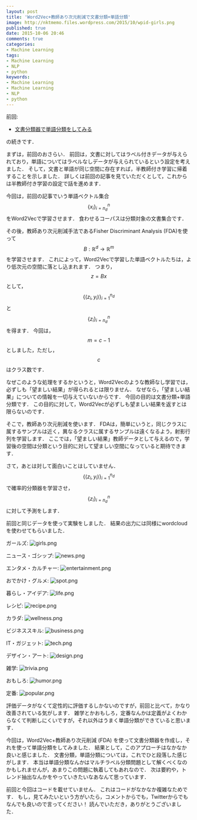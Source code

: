 ```yaml
---
layout: post
title: 'Word2Vec+教師あり次元削減で文書分類+単語分類'
image: http://nktmemo.files.wordpress.com/2015/10/wpid-girls.png
published: true
date: 2015-10-06 20:46
comments: true
categories:
- Machine Learning
tags:
- Machine Learning
- NLP
- python
keywords:
- Machine Learning
- Machine Learning
- NLP
- python
---
```

 前回: 

- [文書分類器で単語分類をしてみる](https://nktmemo.wordpress.com/2015/09/29/%E6%96%87%E6%9B%B8%E5%88%86%E9%A1%9E%E5%99%A8%E3%81%A7%E5%8D%98%E8%AA%9E%E5%88%86%E9%A1%9E%E3%82%92%E3%81%97%E3%81%A6%E3%81%BF%E3%82%8B/ "https://nktmemo.wordpress.com/2015/09/29/%E6%96%87%E6%9B%B8%E5%88%86%E9%A1%9E%E5%99%A8%E3%81%A7%E5%8D%98%E8%AA%9E%E5%88%86%E9%A1%9E%E3%82%92%E3%81%97%E3%81%A6%E3%81%BF%E3%82%8B/")


 の続きです． 

 まずは，前回のおさらい． 前回は，文書に対してはラベル付きデータが与えられており，単語についてはラベルなしデータが与えられているという設定を考えました． そして，文書と単語が同じ空間に存在すれば，半教師付き学習に帰着することを示しました． 詳しくは前回の記事を見ていただくとして，これからは半教師付き学習の設定で話を進めます． 

 今回は，前回の記事でいう単語ベクトル集合$$ \{x_i\}_{i=n_d}^{n}$$をWord2Vecで学習させます． 食わせるコーパスは分類対象の文書集合です． 

 その後，教師あり次元削減手法であるFisher Discriminant Analysis (FDA)を使って$$ B:\mathbb{R}^d\rightarrow\mathbb{R}^m$$を学習させます． これによって，Word2Vecで学習した単語ベクトルたちは，より低次元の空間に落とし込まれます． つまり，$$ z=Bx$$として，$$ \{(z_i,y_i)\}_{i=1}^{n_d}$$と$$ \{z_i\}_{i=n_d}^{n}$$を得ます． 今回は，$$ m=c-1$$としました，ただし，$$ c$$はクラス数です． 

 なぜこのような処理をするかというと，Word2Vecのような教師なし学習では，必ずしも「望ましい結果」が得られるとは限りません． なぜなら，「望ましい結果」についての情報を一切与えていないからです． 今回の目的は文書分類+単語分類です． この目的に対して，Word2Vecが必ずしも望ましい結果を返すとは限らないのです． 

 そこで，教師あり次元削減を使います． FDAは，簡単にいうと，同じクラスに属するサンプルは近く，異なるクラスに属するサンプルは遠くなるよう，射影行列を学習します． ここでは，「望ましい結果」教師データとして与えるので，学習後の空間は分類という目的に対して望ましい空間になっていると期待できます． 

 さて，あとは対して面白いことはしていません． $$ \{(z_i,y_i)\}_{i=1}^{n_d}$$で確率的分類器を学習させ，$$ \{z_i\}_{i=n_d}^{n}$$に対して予測をします． 

 前回と同じデータを使って実験をしました． 結果の出力には同様にwordcloudを使わせてもらいました． 

 ガールズ: <img src="http://nktmemo.files.wordpress.com/2015/10/wpid-girls.png" alt="girls.png" /> 

 ニュース・ゴシップ: <img src="http://nktmemo.files.wordpress.com/2015/10/wpid-news1.png" alt="news.png" /> 

 エンタメ・カルチャー: <img src="http://nktmemo.files.wordpress.com/2015/10/wpid-entertainment1.png" alt="entertainment.png" /> 

 おでかけ・グルメ: <img src="http://nktmemo.files.wordpress.com/2015/10/wpid-spot1.png" alt="spot.png" /> 

 暮らし・アイデア: <img src="http://nktmemo.files.wordpress.com/2015/10/wpid-life1.png" alt="life.png" /> 

 レシピ: <img src="http://nktmemo.files.wordpress.com/2015/10/wpid-recipe1.png" alt="recipe.png" /> 

 カラダ: <img src="http://nktmemo.files.wordpress.com/2015/10/wpid-wellness1.png" alt="wellness.png" /> 

 ビジネススキル: <img src="http://nktmemo.files.wordpress.com/2015/10/wpid-business1.png" alt="business.png" /> 

 IT・ガジェット: <img src="http://nktmemo.files.wordpress.com/2015/10/wpid-tech1.png" alt="tech.png" /> 

 デザイン・アート: <img src="http://nktmemo.files.wordpress.com/2015/10/wpid-design1.png" alt="design.png" /> 

 雑学: <img src="http://nktmemo.files.wordpress.com/2015/10/wpid-trivia1.png" alt="trivia.png" /> 

 おもしろ: <img src="http://nktmemo.files.wordpress.com/2015/10/wpid-humor1.png" alt="humor.png" /> 

 定番: <img src="http://nktmemo.files.wordpress.com/2015/10/wpid-popular1.png" alt="popular.png" /> 

 評価データがなくて定性的に評価するしかないのですが，前回と比べて，かなり改善されている気がします． 雑学とかおもしろ，定番なんかは定義がよくわからなくて判断しにくいですが，それ以外はうまく単語分類ができていると思います． 

 今回は，Word2Vec+教師あり次元削減 (FDA) を使って文書分類器を作成し，それを使って単語分類をしてみました． 結果として，このアプローチはなかなか良いと感じました． 文書分類，単語分類については，これでひと段落した感じがします． 本当は単語分類なんかはマルチラベル分類問題として解くべくなのかもしれませんが，あまりこの問題に執着してもあれなので． 次は要約や，トレンド抽出なんかをやっていきたいなあなんて思っています． 

 前回と今回はコードを載せていません． これはコードがなかなか複雑なためです． もし，見てみたいという方がいたら，コメントからでも，Twitterからでもなんでも良いので言ってください！ 読んでいただき，ありがとうございました． 

